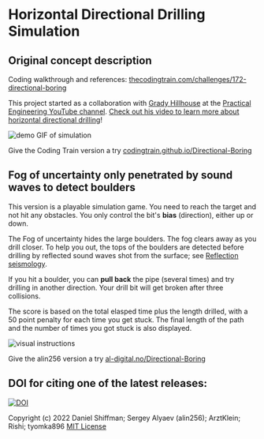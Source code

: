# Horizontal Directional Drilling Simulation

## Original concept description

Coding walkthrough and references: [thecodingtrain.com/challenges/172-directional-boring](https://thecodingtrain.com/challenges/172-directional-boring)

This project started as a collaboration with [Grady Hillhouse](https://practical.engineering/) at the [Practical Engineering YouTube channel](https://www.youtube.com/channel/UCMOqf8ab-42UUQIdVoKwjlQ). [Check out his video to learn more about horizontal directional drilling](https://youtu.be/JAhdb7dKQpU)!

![demo GIF of simulation](gifs/hdd-demo.gif)

Give the Coding Train version a try [codingtrain.github.io/Directional-Boring](https://codingtrain.github.io/Directional-Boring)

## Fog of uncertainty only penetrated by sound waves to detect boulders

This version is a playable simulation game. You need to reach the target and not hit any obstacles. You only control the bit's **bias** (direction), either up or down. 

The Fog of uncertainty hides the large boulders. The fog clears away as you drill closer. To help you out, the tops of the boulders are detected before drilling by reflected sound waves shot from the surface; see [Reflection seismology](https://en.wikipedia.org/wiki/Reflection_seismology).

If you hit a boulder, you can **pull back** the pipe (several times) and try drilling in another direction. Your drill bit will get broken after three collisions. 

The score is based on the total elasped time plus the length drilled, with a 50 point penalty for each time you get stuck.  The final length of the path and the number of times you got stuck is also displayed. 

![visual instructions](instructions/instructions-slide.png)

Give the alin256 version a try [al-digital.no/Directional-Boring](https://al-digital.no/Directional-Boring)

## DOI for citing one of the latest releases:
[![DOI](https://zenodo.org/badge/510763430.svg)](https://zenodo.org/badge/latestdoi/510763430)

Copyright (c) 2022 Daniel Shiffman; Sergey Alyaev (alin256); ArztKlein; Rishi; tyomka896 <a href="LICENSE.md">MIT License</a>

